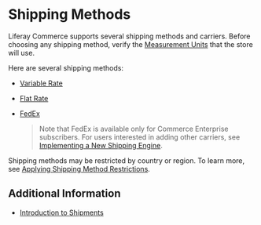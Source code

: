 # Shipping Methods

Liferay Commerce supports several shipping methods and carriers. Before choosing any shipping method, verify the [Measurement Units](../orders-and-fulfillment/measurement-units.md) that the store will use.

Here are several shipping methods:

* [Variable Rate](../orders-and-fulfillment/using-the-variable-rate-shipping-method.md)
* [Flat Rate](../orders-and-fulfillment/using-the-flat-rate-shipping-method.md)
* [FedEx](../orders-and-fulfillment/using-fedex-as-a-carrier-method.md)

  > Note that FedEx is available only for Commerce Enterprise subscribers. For users interested in adding other carriers, see [Implementing a New Shipping Engine](../../developer-guide/tutorial/implementing-a-new-shipping-engine.md).

Shipping methods may be restricted by country or region. To learn more, see [Applying Shipping Method Restrictions](../orders-and-fulfillment/applying-shipping-method-restrictions.md).

## Additional Information

* [Introduction to Shipments](../orders-and-fulfillment/introduction-to-shipments.md)
